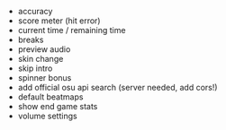 - accuracy
- score meter (hit error)
- current time / remaining time
- breaks
- preview audio
- skin change
- skip intro
- spinner bonus
- add official osu api search (server needed, add cors!)
- default beatmaps
- show end game stats
- volume settings
